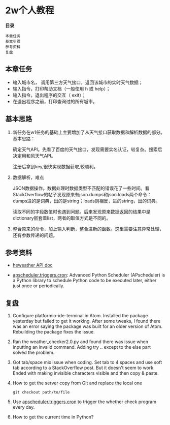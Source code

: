 # 2w个人教程

**目录**

    本章任务
    基本步骤
    参考资料
    复盘

## 本章任务

* 输入城市名， 调用第三方天气接口，返回该城市的实时天气数据；
* 输入指令，打印帮助文档（一般使用 h 或 help）；
* 输入指令，退出程序的交互（ exit）；
* 在退出程序之前，打印查询过的所有城市。

## 基本思路

1. 新任务在w1任务的基础上主要增加了从天气接口获取数据和解析数据的部分。基本思路：

    确定天气API。先看了百度的天气接口，发现需要实名认证，较复杂。搜索后决定用和风天气API。

    注册后拿到key,很快实现数据获取,较顺利。

2. 数据解析，难点

    JSON数据操作。数据处理时数据类型不匹配的错误花了一些时间。看StackOverflow的帖子发现原来有json.dumps和json.loads两个命令：dumps进的是词典，出的是string；loads则相反，进的string，出的词典。

    读取不同的字段数值时也遇到问题。后来发现原来数据返回的结果中是dictionary嵌套着list，两者的取值方式是不同的。

3. 整合原来的命令，加上输入判断，整合进新的函数。这里需要注意异常处理，还有参数传递的问题。

## 参考资料

* [heweather API doc](https://www.heweather.com/documents/api/v5/now)

* [apscheduler.triggers.cron](http://apscheduler.readthedocs.io/en/3.0/modules/triggers/cron.html#module-apscheduler.triggers.cron): Advanced Python Scheduler (APscheduler) is a Python library to schedule Python code to be executed later, either just once or periodically.

## 复盘

1. Configure platformio-ide-terminal in Atom. Installed the package yesterday but failed to get it working. After some tweaks, I found there was an error saying the package was built for an older version of Atom. Rebuilding the package fixes the issue.

2. Ran the weather_checker2.0.py and found there was issue when inputting an invalid command. Adding try .. except to the else part solved the problem.

3. Got tab/space mix issue when coding. Set tab to 4 spaces and use soft tab according to a StackOverflow post. But it doesn't seem to work. Ended with making invisible characters visible and then copy & paste.

4. How to get the server copy from Git and replace the local one

    ```
    git checkout path/to/file
    ```

5. Use [apscheduler.triggers.cron](http://apscheduler.readthedocs.io/en/3.0/modules/triggers/cron.html#module-apscheduler.triggers.cron) to trigger the whether check program every day.

6. How to get the current time in Python?
